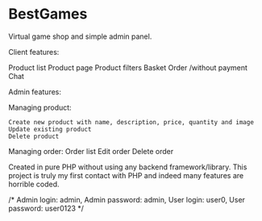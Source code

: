 # BestGames

Virtual game shop and simple admin panel.

Client features:

  Product list 
  Product page 
  Product filters 
  Basket 
  Order /without payment 
  Chat 


Admin features:

  Managing product:
  
    Create new product with name, description, price, quantity and image
    Update existing product
    Delete product
    
  Managing order:
    Order list
    Edit order
    Delete order



Created in pure PHP without using any backend framework/library.
This project is truly my first contact with PHP and indeed many features are horrible coded.

/*
Admin login: admin,
Admin password: admin,
User login: user0,
User password: user0123
*/
